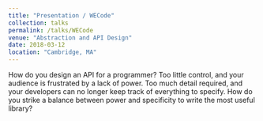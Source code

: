 ```yaml
---
title: "Presentation / WECode"
collection: talks
permalink: /talks/WECode
venue: "Abstraction and API Design"
date: 2018-03-12
location: "Cambridge, MA"
---
```


How do you design an API for a programmer? Too little control, and your audience
is frustrated by a lack of power. Too much detail required, and your
developers can no longer keep track of everything to specify. How do you strike
a balance between power and specificity to write the most useful library?
